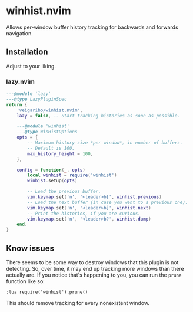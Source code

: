 # winhist.nvim

Allows per-window buffer history tracking for backwards and forwards
navigation.

## Installation

Adjust to your liking.

### lazy.nvim

```lua
---@module 'lazy'
---@type LazyPluginSpec
return {
	'veigaribo/winhist.nvim',
	lazy = false, -- Start tracking histories as soon as possible.

	---@module 'winhist'
	---@type WinHistOptions
	opts = {
		-- Maximum history size *per window*, in number of buffers.
		-- Default is 100.
		max_history_height = 100,
	},

	config = function(_, opts)
		local winhist = require('winhist')
		winhist.setup(opts)

		-- Load the previous buffer.
		vim.keymap.set('n', '<leader>b[', winhist.previous)
		-- Load the next buffer (in case you went to a previous one).
		vim.keymap.set('n', '<leader>b]', winhist.next)
		-- Print the histories, if you are curious.
		vim.keymap.set('n', '<leader>b?', winhist.dump)
	end,
}
```

## Know issues

There seems to be some way to destroy windows that this plugin is not
detecting. So, over time, it may end up tracking more windows than there
actually are. If you notice that's happening to you, you can run the
`prune` function like so:

```vim
:lua require('winhist').prune()
```

This should remove tracking for every nonexistent window.
